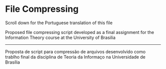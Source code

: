 # File Compressing
Scroll down for the Portuguese translation of this file

Proposed file compressing script developed as a final assignment for the Information Theory course at the University of Brasilia

--------------------------------------------
Proposta de script para compressão de arquivos desenvolvido como trablho final da disciplina de Teoria da Informaço na Universidade de Brasília

